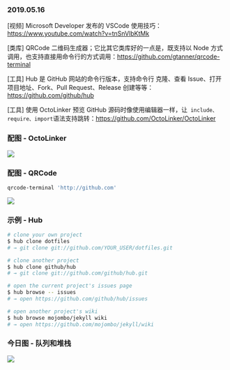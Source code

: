### 2019.05.16

[视频] Microsoft Developer 发布的 VSCode 使用技巧：<https://www.youtube.com/watch?v=tnSnVlbKtMk>

[类库] QRCode 二维码生成器；它比其它类库好的一点是，既支持以 Node 方式调用，也支持直接用命令行的方式调用：<https://github.com/gtanner/qrcode-terminal>

[工具] Hub 是 GitHub 网站的命令行版本，支持命令行 克隆、查看 Issue、打开项目地址、Fork、Pull Request、Release 创建等等：<https://github.com/github/hub>

[工具] 使用 OctoLinker 预览 GitHub 源码时像使用编辑器一样，让` include、require、import`语法支持跳转：<https://github.com/OctoLinker/OctoLinker>

### 配图 - OctoLinker
![](https://user-images.githubusercontent.com/1393946/34275053-dca87148-e69b-11e7-9d8f-e43ce361755b.gif)

### 配图 - QRCode
```sh
qrcode-terminal 'http://github.com'
```
![](https://camo.githubusercontent.com/1b87ab92f230c35ff19abf2449e0fd52bea3f124/68747470733a2f2f7261772e6769746875622e636f6d2f6774616e6e65722f7172636f64652d7465726d696e616c2f6d61737465722f6578616d706c652f62617369632e706e67)

### 示例 - Hub
```sh
# clone your own project
$ hub clone dotfiles
# → git clone git://github.com/YOUR_USER/dotfiles.git

# clone another project
$ hub clone github/hub
# → git clone git://github.com/github/hub.git

# open the current project's issues page
$ hub browse -- issues
# → open https://github.com/github/hub/issues

# open another project's wiki
$ hub browse mojombo/jekyll wiki
# → open https://github.com/mojombo/jekyll/wiki
```

### 今日图 - 队列和堆栈
![](https://user-gold-cdn.xitu.io/2019/5/16/16abe433ba900b59?imageView2/2/w/800/q/100)
